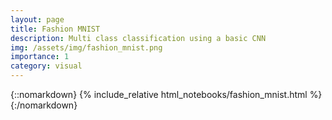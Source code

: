 ```yaml
---
layout: page
title: Fashion MNIST
description: Multi class classification using a basic CNN
img: /assets/img/fashion_mnist.png
importance: 1
category: visual
---
```


{::nomarkdown}
{% include_relative html_notebooks/fashion_mnist.html %}
{:/nomarkdown}
